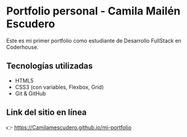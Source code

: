 # Portfolio personal - Camila Mailén Escudero

Este es mi primer portfolio como estudiante de Desarrollo FullStack en Coderhouse.

## Tecnologías utilizadas
- HTML5
- CSS3 (con variables, Flexbox, Grid)
- Git & GitHub

## Link del sitio en línea
👉 https://Camilamescudero.github.io/mi-portfolio

